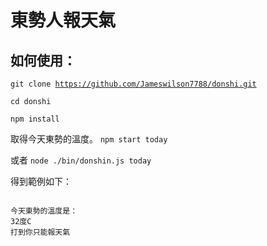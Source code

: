 <h1>東勢人報天氣</h1>

<h2>如何使用：</h2>

<code>git clone https://github.com/Jameswilson7788/donshi.git</code>

<code>cd donshi</code>

<code>npm install</code>

取得今天東勢的溫度。
<code>npm start today</code>

或者
<code>node ./bin/donshin.js today</code>

得到範例如下：

<code>
今天東勢的溫度是：
32度C
打到你只能報天氣
</code>



